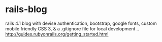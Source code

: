 rails-blog
==========


rails 4.1 blog with devise authentication, bootstrap, google fonts, custom mobile friendly CSS 3, & a .gitignore file for local development .. http://guides.rubyonrails.org/getting_started.html
